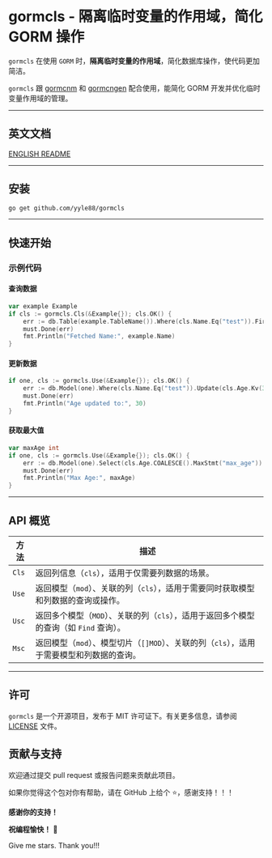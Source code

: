 # gormcls - 隔离临时变量的作用域，简化 GORM 操作

`gormcls` 在使用 `GORM` 时，**隔离临时变量的作用域**，简化数据库操作，使代码更加简洁。

`gormcls` 跟 [gormcnm](https://github.com/yyle88/gormcnm) 和 [gormcngen](https://github.com/yyle88/gormcngen) 配合使用，能简化 GORM 开发并优化临时变量作用域的管理。

---

## 英文文档

[ENGLISH README](README.md)

---

## 安装

```bash
go get github.com/yyle88/gormcls
```

---

## 快速开始

### 示例代码

#### 查询数据

```go
var example Example
if cls := gormcls.Cls(&Example{}); cls.OK() {
	err := db.Table(example.TableName()).Where(cls.Name.Eq("test")).First(&example).Error
    must.Done(err)
    fmt.Println("Fetched Name:", example.Name)
}
```

#### 更新数据

```go
if one, cls := gormcls.Use(&Example{}); cls.OK() {
    err := db.Model(one).Where(cls.Name.Eq("test")).Update(cls.Age.Kv(30)).Error
    must.Done(err)
    fmt.Println("Age updated to:", 30)
}
```

#### 获取最大值

```go
var maxAge int
if one, cls := gormcls.Use(&Example{}); cls.OK() {
	err := db.Model(one).Select(cls.Age.COALESCE().MaxStmt("max_age")).First(&maxAge).Error
	must.Done(err)
    fmt.Println("Max Age:", maxAge)
}
```

---

## API 概览

| 方法    | 描述                                                    |
|-------|-------------------------------------------------------|
| `Cls` | 返回列信息（`cls`），适用于仅需要列数据的场景。                            |
| `Use` | 返回模型（`mod`）、关联的列（`cls`），适用于需要同时获取模型和列数据的查询或操作。        |
| `Usc` | 返回多个模型（`MOD`）、关联的列（`cls`），适用于返回多个模型的查询（如 `Find` 查询）。  |
| `Msc` | 返回模型（`mod`）、模型切片（`[]MOD`）、关联的列（`cls`），适用于需要模型和列数据的查询。 |

---

## 许可

`gormcls` 是一个开源项目，发布于 MIT 许可证下。有关更多信息，请参阅 [LICENSE](LICENSE) 文件。

## 贡献与支持

欢迎通过提交 pull request 或报告问题来贡献此项目。

如果你觉得这个包对你有帮助，请在 GitHub 上给个 ⭐，感谢支持！！！

**感谢你的支持！**

**祝编程愉快！** 🎉

Give me stars. Thank you!!!
